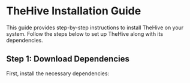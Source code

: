 # TheHive Installation Guide

This guide provides step-by-step instructions to install TheHive on your system. Follow the steps below to set up TheHive along with its dependencies.

## Step 1: Download Dependencies

First, install the necessary dependencies:


